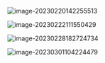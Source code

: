 ![image-20230220142255513](https://blog-pic-1313935212.cos.ap-guangzhou.myqcloud.com/imgs/202302201422586.png)

![image-20230222111550429](https://blog-pic-1313935212.cos.ap-guangzhou.myqcloud.com/imgs/202302221115497.png)

![image-20230228182724734](https://blog-pic-1313935212.cos.ap-guangzhou.myqcloud.com/imgs/202302281827767.png)

![image-20230301104224479](https://blog-pic-1313935212.cos.ap-guangzhou.myqcloud.com/imgs/202303011042586.png)